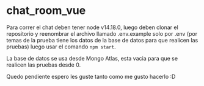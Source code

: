 # chat_room_vue

Para correr el chat deben tener node v14.18.0, luego deben clonar el repositorio
y reenombrar el archivo llamado .env.example solo por .env (por temas de la
prueba tiene los datos de la base de datos para que realicen las pruebas) luego
usar el comando `npm start`.

La base de datos se usa desde Mongo Atlas, esta vacia para que se realicen las
pruebas desde 0.

Quedo pendiente espero les guste tanto como me gusto hacerlo :D
